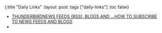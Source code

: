 {:title "Daily Links"
 :layout :post
 :tags  ["daily-links"]
 :toc false}

* [THUNDERBIRDNEWS FEEDS (RSS), BLOGS AND ...HOW TO SUBSCRIBE TO NEWS FEEDS AND BLOGS](https://support.mozilla.org/en-US/kb/how-subscribe-news-feeds-and-blogs)
* []()